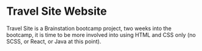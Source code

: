 # Travel Site Website
Travel Site is a Brainstation bootcamp project, two weeks into the bootcamp, it is time to be more involved into using HTML and CSS only (no SCSS, or React, or Java at this point).

